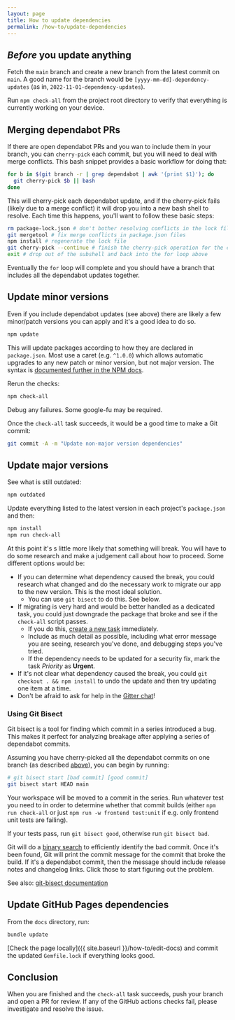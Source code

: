 ```yaml
---
layout: page
title: How to update dependencies
permalink: /how-to/update-dependencies
---
```


## _Before_ you update anything

Fetch the `main` branch and create a new branch from the latest commit on `main`. A good name for the branch would be `[yyyy-mm-dd]-dependency-updates` (as in, `2022-11-01-dependency-updates`).

Run `npm check-all` from the project root directory to verify that everything is currently working on your device.

## Merging dependabot PRs

If there are open dependabot PRs and you wan to include them in your branch, you can `cherry-pick` each commit, but you will need to deal with merge conflicts. This bash snippet provides a basic workflow for doing that:

```bash
for b in $(git branch -r | grep dependabot | awk '{print $1}'); do
  git cherry-pick $b || bash
done
```

This will cherry-pick each dependabot update, and if the cherry-pick fails (likely due to a merge conflict) it will drop you into a new bash shell to resolve. Each time this happens, you'll want to follow these basic steps:

```bash
rm package-lock.json # don't bother resolving conflicts in the lock file
git mergetool # fix merge conflicts in package.json files
npm install # regenerate the lock file
git cherry-pick --continue # finish the cherry-pick operation for the current dependabot branch
exit # drop out of the subshell and back into the for loop above
```

Eventually the `for` loop will complete and you should have a branch that includes all the dependabot updates together.

## Update minor versions

Even if you include dependabot updates (see above) there are likely a few minor/patch versions you can apply and it's a good idea to do so.

```sh
npm update
```

This will update packages according to how they are declared in `package.json`. Most use a caret (e.g. `^1.0.0`) which allows automatic upgrades to any new patch or minor version, but not major version. The syntax is [documented further in the NPM docs](https://docs.npmjs.com/about-semantic-versioning#using-semantic-versioning-to-specify-update-types-your-package-can-accept).

Rerun the checks:

```sh
npm check-all
```

Debug any failures. Some google-fu may be required.

Once the `check-all` task succeeds, it would be a good time to make a Git commit:

```sh
git commit -A -m "Update non-major version dependencies"
```

## Update major versions

See what is still outdated:

```sh
npm outdated
```

Update everything listed to the latest version in each project's `package.json` and then:

```sh
npm install
npm run check-all
```

At this point it's s little more likely that something will break. You will have to do some research and make a judgement call about how to proceed. Some different options would be:

- If you can determine what dependency caused the break, you could research what changed and do the necessary work to migrate our app to the new version. This is the most ideal solution.
  - You can use `git bisect` to do this. See below.
- If migrating is very hard and would be better handled as a dedicated task, you could just downgrade the package that broke and see if the `check-all` script passes.
  - If you do this, [create a new task](https://github.com/skill-collectors/guesstimator/issues/new?assignees=&labels=&template=new-task.md&title=) immediately.
  - Include as much detail as possible, including what error message you are seeing, research you've done, and debugging steps you've tried.
  - If the dependency needs to be updated for a security fix, mark the task _Priority_ as **Urgent**.
- If it's not clear what dependency caused the break, you could `git checkout . && npm install` to undo the update and then try updating one item at a time.
- Don't be afraid to ask for help in the [Gitter chat](https://gitter.im/skill-collectors/guesstimator)!

### Using Git Bisect

Git bisect is a tool for finding which commit in a series introduced a bug. This makes it perfect for analyzing breakage after applying a series of dependabot commits.

Assuming you have cherry-picked all the dependabot commits on one branch (as described [above](#merging-dependabot-prs)), you can begin by running:

```sh
# git bisect start [bad commit] [good commit]
git bisect start HEAD main
```

Your workspace will be moved to a commit in the series. Run whatever test you need to in order to determine whether that commit builds (either `npm run check-all` or just `npm run -w frontend test:unit` if e.g. only frontend unit tests are failing).

If your tests pass, run `git bisect good`, otherwise run `git bisect bad`.

Git will do a [binary search](https://en.wikipedia.org/w/index.php?title=Binary_search_algorithm&oldid=1170087932) to efficiently identify the bad commit. Once it's been found, Git will print the commit message for the commit that broke the build. If it's a dependabot commit, then the message should include release notes and changelog links. Click those to start figuring out the problem.

See also: [git-bisect documentation](https://git-scm.com/docs/git-bisect)

## Update GitHub Pages dependencies

From the `docs` directory, run:

```sh
bundle update
```

[Check the page locally]({{ site.baseurl }}/how-to/edit-docs) and commit the updated `Gemfile.lock` if everything looks good.

## Conclusion

When you are finished and the `check-all` task succeeds, push your branch and open a PR for review. If any of the GitHub actions checks fail, please investigate and resolve the issue.
